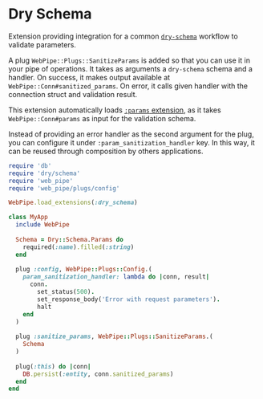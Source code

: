 # Dry Schema

Extension providing integration for a common
[`dry-schema`](https://dry-rb.org/gems/dry-schema/) workflow to validate
parameters.

A plug `WebPipe::Plugs::SanitizeParams` is added so that you can use it in your
pipe of operations. It takes as arguments a `dry-schema` schema and a handler.
On success, it makes output available at `WebPipe::Conn#sanitized_params`. On
error, it calls given handler with the connection struct and validation result.

This extension automatically loads [`:params` extension](params.md),
as it takes `WebPipe::Conn#params` as input for the validation schema.

Instead of providing an error handler as the second argument for the plug, you
can configure it under `:param_sanitization_handler` key. In this way, it can
be reused through composition by others applications.

```ruby
require 'db'
require 'dry/schema'
require 'web_pipe'
require 'web_pipe/plugs/config'

WebPipe.load_extensions(:dry_schema)

class MyApp
  include WebPipe
  
  Schema = Dry::Schema.Params do
    required(:name).filled(:string)
  end
  
  plug :config, WebPipe::Plugs::Config.(
    param_sanitization_handler: lambda do |conn, result|
      conn.
        set_status(500).
        set_response_body('Error with request parameters').
        halt
    end
  )
  
  plug :sanitize_params, WebPipe::Plugs::SanitizeParams.(
    Schema
  )
  
  plug(:this) do |conn|
    DB.persist(:entity, conn.sanitized_params)
  end
end
```
